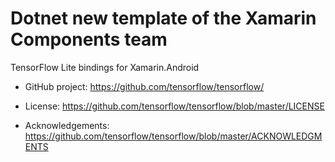 # Dotnet new template of the Xamarin Components team

TensorFlow Lite bindings for Xamarin.Android

*   GitHub project: https://github.com/tensorflow/tensorflow/ 

*   License: https://github.com/tensorflow/tensorflow/blob/master/LICENSE 

*   Acknowledgements: https://github.com/tensorflow/tensorflow/blob/master/ACKNOWLEDGMENTS

